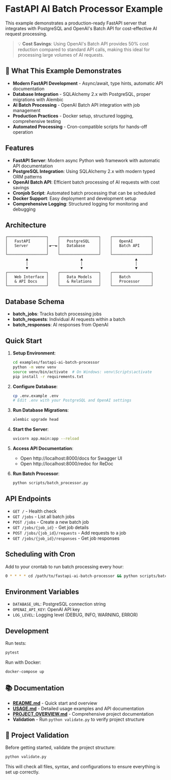 # FastAPI AI Batch Processor Example

This example demonstrates a production-ready FastAPI server that integrates with PostgreSQL and OpenAI's Batch API for cost-effective AI request processing.

> 💡 **Cost Savings**: Using OpenAI's Batch API provides 50% cost reduction compared to standard API calls, making this ideal for processing large volumes of AI requests.

## 🎯 What This Example Demonstrates

- **Modern FastAPI Development** - Async/await, type hints, automatic API documentation
- **Database Integration** - SQLAlchemy 2.x with PostgreSQL, proper migrations with Alembic  
- **AI Batch Processing** - OpenAI Batch API integration with job management
- **Production Practices** - Docker setup, structured logging, comprehensive testing
- **Automated Processing** - Cron-compatible scripts for hands-off operation

## Features

- **FastAPI Server**: Modern async Python web framework with automatic API documentation
- **PostgreSQL Integration**: Using SQLAlchemy 2.x with modern typed ORM patterns
- **OpenAI Batch API**: Efficient batch processing of AI requests with cost savings
- **Cronjob Script**: Automated batch processing that can be scheduled
- **Docker Support**: Easy deployment and development setup
- **Comprehensive Logging**: Structured logging for monitoring and debugging

## Architecture

```
┌─────────────────┐    ┌─────────────────┐    ┌─────────────────┐
│   FastAPI       │    │   PostgreSQL    │    │   OpenAI        │
│   Server        │◄──►│   Database      │    │   Batch API     │
│                 │    │                 │    │                 │
└─────────────────┘    └─────────────────┘    └─────────────────┘
         ▲                       ▲                       ▲
         │                       │                       │
         ▼                       ▼                       ▼
┌─────────────────┐    ┌─────────────────┐    ┌─────────────────┐
│   Web Interface │    │   Data Models   │    │   Batch         │
│   & API Docs    │    │   & Relations   │    │   Processor     │
└─────────────────┘    └─────────────────┘    └─────────────────┘
```

## Database Schema

- **batch_jobs**: Tracks batch processing jobs
- **batch_requests**: Individual AI requests within a batch
- **batch_responses**: AI responses from OpenAI

## Quick Start

1. **Setup Environment**:
   ```bash
   cd examples/fastapi-ai-batch-processor
   python -m venv venv
   source venv/bin/activate  # On Windows: venv\Scripts\activate
   pip install -r requirements.txt
   ```

2. **Configure Database**:
   ```bash
   cp .env.example .env
   # Edit .env with your PostgreSQL and OpenAI settings
   ```

3. **Run Database Migrations**:
   ```bash
   alembic upgrade head
   ```

4. **Start the Server**:
   ```bash
   uvicorn app.main:app --reload
   ```

5. **Access API Documentation**:
   - Open http://localhost:8000/docs for Swagger UI
   - Open http://localhost:8000/redoc for ReDoc

6. **Run Batch Processor**:
   ```bash
   python scripts/batch_processor.py
   ```

## API Endpoints

- `GET /` - Health check
- `GET /jobs` - List all batch jobs
- `POST /jobs` - Create a new batch job
- `GET /jobs/{job_id}` - Get job details
- `POST /jobs/{job_id}/requests` - Add requests to a job
- `GET /jobs/{job_id}/responses` - Get job responses

## Scheduling with Cron

Add to your crontab to run batch processing every hour:
```bash
0 * * * * cd /path/to/fastapi-ai-batch-processor && python scripts/batch_processor.py
```

## Environment Variables

- `DATABASE_URL`: PostgreSQL connection string
- `OPENAI_API_KEY`: OpenAI API key
- `LOG_LEVEL`: Logging level (DEBUG, INFO, WARNING, ERROR)

## Development

Run tests:
```bash
pytest
```

Run with Docker:
```bash
docker-compose up
```

## 📚 Documentation

- **[README.md](README.md)** - Quick start and overview
- **[USAGE.md](USAGE.md)** - Detailed usage examples and API documentation  
- **[PROJECT_OVERVIEW.md](PROJECT_OVERVIEW.md)** - Comprehensive project documentation
- **Validation** - Run `python validate.py` to verify project structure

## 🔧 Project Validation

Before getting started, validate the project structure:

```bash
python validate.py
```

This will check all files, syntax, and configurations to ensure everything is set up correctly.